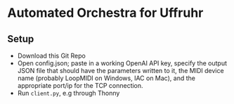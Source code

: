 # Automated Orchestra for Uffruhr

## Setup

- Download this Git Repo
- Open config.json; paste in a working OpenAI API key, specify the output JSON file that should have the parameters written to it, the MIDI device name (probably LoopMIDI on Windows, IAC on Mac), and the appropriate port/ip for the TCP connection.
- Run `client.py`, e.g through Thonny
